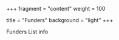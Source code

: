 +++
fragment = "content"
weight = 100

title = "Funders"
background = "light"
+++

Funders List info

<!--more-->


